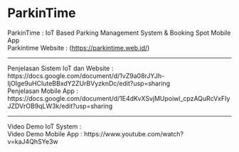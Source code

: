 # ParkinTime
ParkinTime : IoT Based Parking Management System &amp; Booking Spot Mobile App <br>
Parkintime Website : (https://parkintime.web.id/) <br>
<hr>
Penjelasan Sistem IoT dan Website :<br> https://docs.google.com/document/d/1vZ9a08rJYJh-IjOIge9uHCIuteBBxdY2ZUrBVyzknDc/edit?usp=sharing <br>
Penjelasan Mobile App : <br>https://docs.google.com/document/d/1E4dKvXSvjMUpoiwl_cpzAQuRcVxFIyJZDVrOB9qLW3k/edit?usp=sharing <br>
<hr>
Video Demo IoT System : <br>
Video Demo Mobile App : https://www.youtube.com/watch?v=kaJ4QhSYe3w <br>
